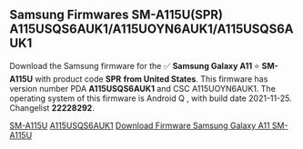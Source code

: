 <h2>Samsung Firmwares SM-A115U(SPR) A115USQS6AUK1/A115UOYN6AUK1/A115USQS6AUK1</h2>
Download the Samsung firmware for the ✅ <strong>Samsung Galaxy A11 </strong> ⭐ <strong>SM-A115U</strong> with product code <strong>SPR</strong> <strong> from United States</strong>. This firmware has version number PDA <strong>A115USQS6AUK1</strong> and CSC A115UOYN6AUK1. The operating system of this firmware is Android Q , with build date 2021-11-25. Changelist <strong>22228292</strong>.


[SM-A115U](https://samfirm.shop/samsung/model/SM-A115U)
[A115USQS6AUK1](https://samfirm.shop/samsung/pda/A115USQS6AUK1)
[Download Firmware Samsung Galaxy A11 SM-A115U](https://samfirm.shop/samsung/firmware/477932)
